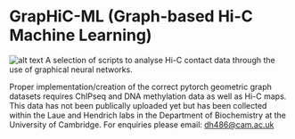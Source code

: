 # GrapHiC-ML (Graph-based Hi-C Machine Learning)
![alt text](https://github.com/dhall1995/GrapHiC-ML/blob/master/Data/img.png)
A selection of scripts to analyse Hi-C contact data through the use of graphical neural networks. 

Proper implementation/creation of the correct pytorch geometric graph datasets requires ChIPseq and DNA methylation data
as well as Hi-C maps. This data has not been publically uploaded yet but has been collected within the Laue and Hendrich
labs in the Department of Biochemistry at the University of Cambridge. For enquiries please email: dh486@cam.ac.uk
